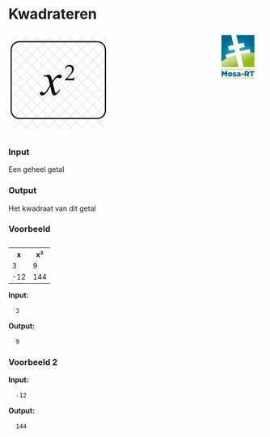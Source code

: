 <h1>Kwadrateren</h1> 
<img src="media/Mosa-rt.jpg" alt="logo" width="100" height="100" style="float:right">


<img src="media/x-square-827408.png" alt="kwadraat" width="200" height="200">                         

### Input

Een geheel getal

### Output

Het kwadraat van dit getal

### Voorbeeld 
<table class="center">
  <caption> </caption>
  <tr>
    <th>x</th>
    <th>x²</th>
  </tr>
  <tr>
    <td>3</td>
    <td>9</td>
  </tr>
  <tr>
    <td>-12</td>
    <td>144</td>
  </tr>
</table>


**Input:**

      3

**Output:**

      9

### Voorbeeld 2

**Input:**

      -12

**Output:**

      144
      

